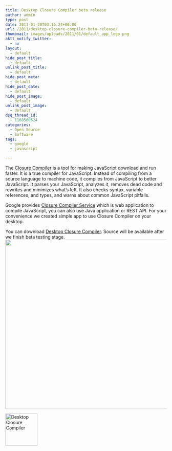 ```yaml
---
title: Desktop Closure Compiler beta release
author: admin
type: post
date: 2011-01-20T03:16:24+00:00
url: /2011/desktop-closure-compiler-beta-release/
thumbnail: images/uploads/2011/01/default_app_logo.png
aktt_notify_twitter:
  - no
layout:
  - default
hide_post_title:
  - default
unlink_post_title:
  - default
hide_post_meta:
  - default
hide_post_date:
  - default
hide_post_image:
  - default
unlink_post_image:
  - default
dsq_thread_id:
  - 1168500524
categories:
  - Open Source
  - Software
tags:
  - google
  - javascript

---
```

The <a href="http://code.google.com/closure/compiler/" target="_blank">Closure Compiler</a> is a tool for making JavaScript download and run faster. It is a true compiler for JavaScript. Instead of compiling from a source language to machine code, it compiles from JavaScript to better JavaScript. It parses your JavaScript, analyzes it, removes dead code and rewrites and minimizes what&#8217;s left. It also checks syntax, variable references, and types, and warns about common JavaScript pitfalls.

Google provides <a href="http://closure-compiler.appspot.com/home" target="_blank">Closure Compiler Service</a> which is web application to compile JavaScript, you can also use Java application or REST API. For your convenience we created simple app to use Closure Compiler on your desktop.

You can download <a href="http://goo.gl/0L8pX.qr" target="_blank">Desktop Closure Compiler</a>. Source will be available after we finish beta testing stage.  
<img loading="lazy" class="alignnone size-full wp-image-188" title="desktop-closure-compiler" src="http://www.spidersoft.com.au/wp-content/uploads/2011/01/desktop-closure-compiler.png" alt="" width="606" height="527" srcset="https://www.spidersoft.com.au/wp-content/uploads/2011/01/desktop-closure-compiler.png 606w,images/uploads/2011/01/desktop-closure-compiler-275x240.png 275w,images/uploads/2011/01/desktop-closure-compiler-482x420.png 482w" sizes="(max-width: 606px) 100vw, 606px" /> 

<img loading="lazy" class="alignnone" title="Desktop Closure Compiler" src="http://chart.apis.google.com/chart?cht=qr&chs=100x100&choe=UTF-8&chld=H%7C0&chl=http://goo.gl/0L8pX" alt="Desktop Closure Compiler" width="100" height="100" />